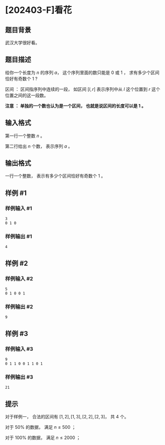 # [202403-F]看花

## 题目背景

武汉大学很好看。

## 题目描述

给你一个长度为 $n$ 的序列 $a$， 这个序列里面的数只能是 $0$ 或 $1$ ， 求有多少个区间恰好有奇数个 $1$ ?

区间 ： 区间指序列中连续的一段， 如区间 $[l, r]$ 表示序列中从 $l$ 这个位置到 $r$ 这个位置之间的这一段数。

**注意 ： 单独的一个数也认为是一个区间， 也就是说区间的长度可以是 $1$ 。**

## 输入格式

第一行一个整数 $n$ 。

第二行给出 $n$ 个数， 表示序列 $a$ 。

## 输出格式

一行一个整数， 表示有多少个区间恰好有奇数个 $1$ 。

## 样例 #1

### 样例输入 #1

```
3
0 1 0
```

### 样例输出 #1

```
4
```

## 样例 #2

### 样例输入 #2

```
5
0 1 0 0 1
```

### 样例输出 #2

```
9
```

## 样例 #3

### 样例输入 #3

```
9
0 1 1 0 0 1 1 0 1
```

### 样例输出 #3

```
21
```

## 提示

对于样例一， 合法的区间有 $[1, 2], [1, 3], [2, 2], [2, 3]$， 共 $4$ 个。

对于 $50\%$ 的数据， 满足 $n \leq 500$ ；

对于 $100 \%$ 的数据， 满足 $n \leq 2000$ ；